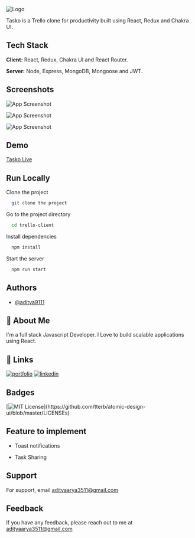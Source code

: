 ![Logo]()

Tasko is a Trello clone for productivity built using React, Redux and Chakra UI.

## Tech Stack

**Client:** React, Redux, Chakra UI and React Router.

**Server:** Node, Express, MongoDB, Mongoose and JWT.

## Screenshots

![App Screenshot]()

![App Screenshot]()

![App Screenshot]()

## Demo

[Tasko Live](https://tasko.netlify.app/)

## Run Locally

Clone the project

```bash
  git clone the project
```

Go to the project directory

```bash
  cd trello-client
```

Install dependencies

```bash
  npm install
```

Start the server

```bash
  npm run start
```

## Authors

- [@aditya9111](https://www.github.com/aditya9111)

## 🚀 About Me

I'm a full stack Javascript Developer. I Love to build scalable applications using React.

## 🔗 Links

[![portfolio](https://img.shields.io/badge/my_portfolio-000?style=for-the-badge&logo=ko-fi&logoColor=white)](https://bit.ly/adityaarya1/)
[![linkedin](https://img.shields.io/badge/linkedin-0A66C2?style=for-the-badge&logo=linkedin&logoColor=white)](https://www.linkedin.com/in/aditya911)


## Badges

[![MIT License](https://img.shields.io/apm/l/atomic-design-ui.svg?)](https://github.com/tterb/atomic-design-ui/blob/master/LICENSEs)

## Feature to implement

- Toast notifications

- Task Sharing

## Support

For support, email adityaarya3511@gmail.com

## Feedback

If you have any feedback, please reach out to me at adityaarya3511@gmail.com
